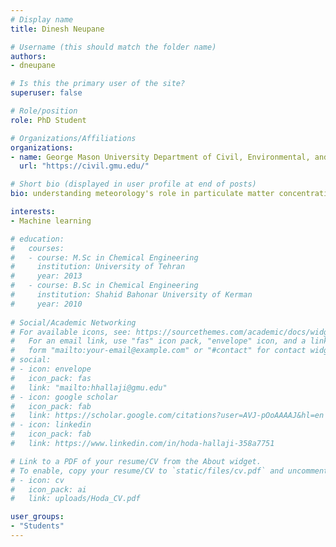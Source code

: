 ```yaml
---
# Display name
title: Dinesh Neupane

# Username (this should match the folder name)
authors:
- dneupane

# Is this the primary user of the site?
superuser: false

# Role/position
role: PhD Student

# Organizations/Affiliations
organizations:
- name: George Mason University Department of Civil, Environmental, and Infrastructure Engineering
  url: "https://civil.gmu.edu/"

# Short bio (displayed in user profile at end of posts)
bio: understanding meteorology's role in particulate matter concentrations

interests:
- Machine learning

# education:
#   courses: 
#   - course: M.Sc in Chemical Engineering
#     institution: University of Tehran
#     year: 2013
#   - course: B.Sc in Chemical Engineering
#     institution: Shahid Bahonar University of Kerman
#     year: 2010
    
# Social/Academic Networking
# For available icons, see: https://sourcethemes.com/academic/docs/widgets/#icons
#   For an email link, use "fas" icon pack, "envelope" icon, and a link in the
#   form "mailto:your-email@example.com" or "#contact" for contact widget.
# social:
# - icon: envelope
#   icon_pack: fas
#   link: "mailto:hhallaji@gmu.edu"
# - icon: google scholar
#   icon_pack: fab
#   link: https://scholar.google.com/citations?user=AVJ-pOoAAAAJ&hl=en
# - icon: linkedin
#   icon_pack: fab
#   link: https://www.linkedin.com/in/hoda-hallaji-358a7751

# Link to a PDF of your resume/CV from the About widget.
# To enable, copy your resume/CV to `static/files/cv.pdf` and uncomment the lines below.  
# - icon: cv
#   icon_pack: ai
#   link: uploads/Hoda_CV.pdf

user_groups: 
- "Students"
---
```


